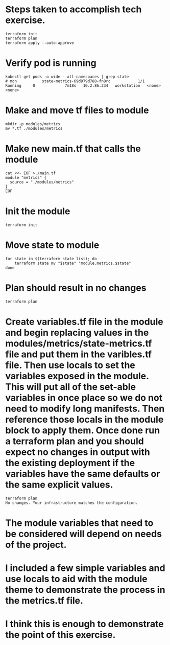 # Steps taken to accomplish tech exercise.

```
terraform init
terraform plan
terraform apply --auto-approve
```

# Verify pod is running
```
kubectl get pods -o wide --all-namespaces | grep state 
# mon           state-metrics-69d979d788-fn8rc            1/1     Running     0             7m18s   10.2.86.234   workstation   <none>           <none>
```

# Make and move tf files to module
```
mkdir -p modules/metrics
mv *.tf ./modules/metrics
```

# Make new main.tf that calls the module
```
cat <<- EOF >./main.tf
module "metrics" {
  source = "./modules/metrics"
}
EOF
```

# Init the module
```
terraform init
```

# Move state to module
```
for state in $(terraform state list); do
    terraform state mv "$state" "module.metrics.$state"
done
```

# Plan should result in no changes
```
terraform plan
```

# Create variables.tf file in the module and begin replacing values in the modules/metrics/state-metrics.tf file and put them in the varibles.tf file. Then use locals to set the variables exposed in the module. This will put all of the set-able variables in once place so we do not need to modify long manifests. Then reference those locals in the module block to apply them. Once done run a terraform plan and you should expect no changes in output with the existing deployment if the variables have the same defaults or the same explicit values.

```
terraform plan
No changes. Your infrastructure matches the configuration.
```

# The module variables that need to be considered will depend on needs of the project.
# I included a few simple variables and use locals to aid with the module theme to demonstrate the process in the metrics.tf file.
# I think this is enough to demonstrate the point of this exercise. 
